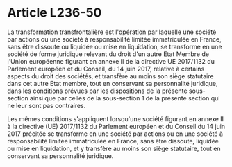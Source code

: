 # Article L236-50

La transformation transfrontalière est l'opération par laquelle une société par actions ou une société à responsabilité limitée immatriculée en France, sans être dissoute ou liquidée ou mise en liquidation, se transforme en une société de forme juridique relevant du droit d'un autre Etat Membre de l'Union européenne figurant en annexe II de la directive UE 2017/1132 du Parlement européen et du Conseil, du 14 juin 2017, relative à certains aspects du droit des sociétés, et transfère au moins son siège statutaire dans cet autre Etat membre, tout en conservant sa personnalité juridique, dans les conditions prévues par les dispositions de la présente sous-section ainsi que par celles de la sous-section 1 de la présente section qui ne leur sont pas contraires.

Les mêmes conditions s'appliquent lorsqu'une société figurant en annexe II à la directive (UE) 2017/1132 du Parlement européen et du Conseil du 14 juin 2017 précitée se transforme en une société par actions ou en une société à responsabilité limitée immatriculée en France, sans être dissoute, liquidée ou mise en liquidation, et y transfère au moins son siège statutaire, tout en conservant sa personnalité juridique.
